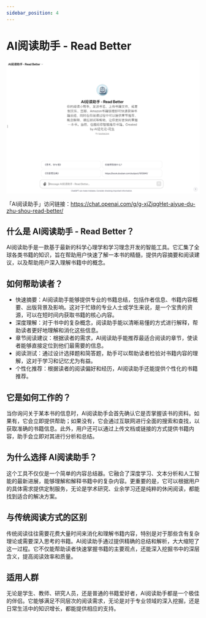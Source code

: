 ```yaml
---
sidebar_position: 4
---
```

# AI阅读助手 - Read Better

![READ_BETTER](READ_BETTER.png)

「AI阅读助手」访问链接：https://chat.openai.com/g/g-xjZjqgHet-aiyue-du-zhu-shou-read-better/

## 什么是 AI阅读助手 - Read Better？

AI阅读助手是一款基于最新的科学心理学和学习理念开发的智能工具。它汇集了全球各类书籍的知识，旨在帮助用户快速了解一本书的精髓，提供内容摘要和阅读建议，以及帮助用户深入理解书籍中的概念。

## 如何帮助读者？

- 快速摘要：AI阅读助手能够提供专业的书籍总结，包括作者信息、书籍内容概要、出版背景及影响。这对于忙碌的专业人士或学生来说，是一个宝贵的资源，可以在短时间内获取书籍的核心内容。
- 深度理解：对于书中的复杂概念，阅读助手能以清晰易懂的方式进行解释，帮助读者更好地理解和消化这些信息。
- 章节阅读建议：根据读者的需求，AI阅读助手能推荐最适合阅读的章节，使读者能够直接定位到他们最需要的信息。
- 阅读测试：通过设计选择题和简答题，助手可以帮助读者检验对书籍内容的理解，这对于学习和记忆尤为有益。
- 个性化推荐：根据读者的阅读偏好和经历，AI阅读助手还能提供个性化的书籍推荐。

## 它是如何工作的？

当你询问关于某本书的信息时，AI阅读助手会首先确认它是否掌握该书的资料。如果有，它会立即提供帮助；如果没有，它会通过互联网进行全面的搜索和查找，以获取准确的书籍信息。此外，用户还可以通过上传文档或链接的方式提供书籍内容，助手会立即对其进行分析和总结。

## 为什么选择 AI阅读助手？

这个工具不仅仅是一个简单的内容总结器。它融合了深度学习、文本分析和人工智能的最新进展，能够理解和解释书籍中的复杂内容。更重要的是，它可以根据用户的具体需求提供定制服务，无论是学术研究、业余学习还是纯粹的休闲阅读，都能找到适合的解决方案。

## 与传统阅读方式的区别

传统阅读往往需要花费大量时间来消化和理解书籍内容，特别是对于那些含有复杂理论或需要深入思考的书籍。AI阅读助手通过提供精确的总结和解析，大大缩短了这一过程。它不仅能帮助读者快速掌握书籍的主要观点，还能深入挖掘书中的深层含义，提高阅读效率和质量。

## 适用人群

无论是学生、教师、研究人员，还是普通的书籍爱好者，AI阅读助手都是一个极佳的伴侣。它能够满足不同层次的阅读需求，无论是对于专业领域的深入挖掘，还是日常生活中的知识增长，都能提供相应的支持。